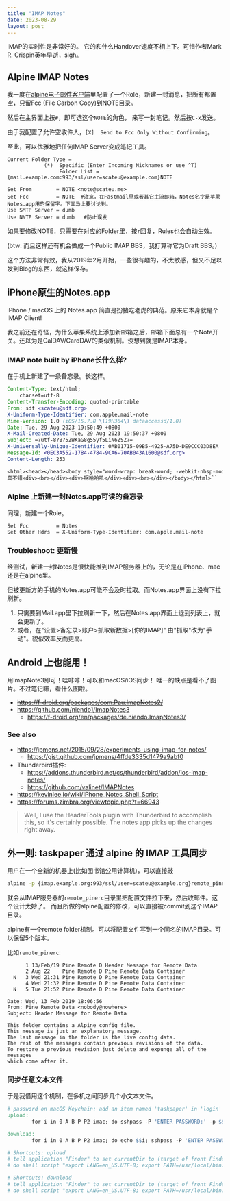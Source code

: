 ```yaml
---
title: "IMAP Notes"
date: 2023-08-29
layout: post
---
```


IMAP的实时性是非常好的。 它的和什么Handover速度不相上下。可惜作者Mark R. Crispin英年早逝，sigh。

## Alpine IMAP Notes

我一度在[alpine电子邮件客户端](http://scateu.me/2015/08/23/alpine.html)里配置了一个Role，新建一封消息，把所有都置空，只留Fcc (File Carbon Copy)到NOTE目录。

然后在主界面上按`#`，即可选这个`NOTE`的角色， 来写一封笔记。然后按`C-x`发送。

由于我配置了允许空收件人，`[X]  Send to Fcc Only Without Confirming`。

至此，可以优雅地把任何IMAP Server变成笔记工具。

```
Current Folder Type =
            (*)  Specific (Enter Incoming Nicknames or use ^T)
                 Folder List = {mail.example.com:993/ssl/user=scateu@example.com}NOTE
                 
Set From        = NOTE <note@scateu.me>
Set Fcc         = NOTE  #注意，在Fastmail里或者其它主流邮箱，Notes名字是苹果Notes.app用的保留字。下面马上要讨论到。
Use SMTP Server = dumb
Use NNTP Server = dumb   #防止误发
```

如果要修改NOTE，只需要在对应的Folder里，按`r`回复，Rules也会自动生效。

(btw: 而且这样还有机会做成一个Public IMAP BBS，我打算称它为Draft BBS。)


这个方法非常有效，我从2019年2月开始，一些很有趣的，不太敏感，但又不足以发到Blog的东西，就这样保存。


## iPhone原生的Notes.app

iPhone / macOS 上的 Notes.app 简直是扮猪吃老虎的典范。原来它本身就是个IMAP Client!

我之前还在奇怪，为什么苹果系统上添加新邮箱之后，邮箱下面总有一个Note开关。还以为是CalDAV/CardDAV的类似机制。没想到就是IMAP本身。

### IMAP note built by iPhone长什么样?

在手机上新建了一条备忘录。长这样。

```eml
Content-Type: text/html;
    charset=utf-8
Content-Transfer-Encoding: quoted-printable
From: sdf <scateu@sdf.org>
X-Uniform-Type-Identifier: com.apple.mail-note
Mime-Version: 1.0 (iOS/15.7.8 \(19H364\) dataaccessd/1.0)
Date: Tue, 29 Aug 2023 19:50:49 +0800
X-Mail-Created-Date: Tue, 29 Aug 2023 19:50:37 +0800
Subject: =?utf-8?B?5ZWKaG8g55yf5LiN6ZSZ?=
X-Universally-Unique-Identifier: 0AB01715-09B5-4925-A75D-DE9CCC03D8EA
Message-Id: <0EC3A552-1784-4784-9CA6-70AB043A1600@sdf.org>
Content-Length: 253

<html><head></head><body style="word-wrap: break-word; -webkit-nbsp-mode: space; line-break: after-white-space;">啊ho
真不错<div><br></div><div>啊哈哈吼</div><div><br></div></body></html>``
```


### Alpine 上新建一封Notes.app可读的备忘录

同理，新建一个Role。

```
Set Fcc         = Notes
Set Other Hdrs  = X-Uniform-Type-Identifier: com.apple.mail-note
```


### Troubleshoot: 更新慢

经测试，新建一封Notes是很快能推到IMAP服务器上的，无论是在iPhone、mac还是在alpine里。

但被更新方的手机的Notes.app可能不会及时拉取。而Notes.app界面上没有下拉刷新。

1. 只需要到Mail.app里下拉刷新一下，然后在Notes.app界面上退到列表上，就会更新了。
2. 或者，在"设置>备忘录>账户>抓取新数据>[你的IMAP]" 由"抓取"改为"手动"。貌似效率反而更高。


## Android 上也能用！

用ImapNote3即可！哇咔咔！可以和macOS/iOS同步！
唯一的缺点是看不了图片。不过笔记嘛，看什么图啦。

 - <del> <https://f-droid.org/packages/com.Pau.ImapNotes2/> </del>
 - <https://github.com/niendo1/ImapNotes3>
    - <https://f-droid.org/en/packages/de.niendo.ImapNotes3/>

### See also

 - <https://jpmens.net/2015/09/28/experiments-using-imap-for-notes/>
    - <https://gist.github.com/jpmens/4ffde3335d1479a9abf0>
 - Thunderbird插件:
    - <https://addons.thunderbird.net/cs/thunderbird/addon/ios-imap-notes/>
    - <https://github.com/valinet/IMAPNotes>
 - <https://kevinlee.io/wiki/IPhone_Notes_Shell_Script>
 - <https://forums.zimbra.org/viewtopic.php?t=66943>

> Well, I use the HeaderTools plugin with Thunderbird to accomplish this, so it's certainly possible. The notes app picks up the changes right away. 

## 外一则: taskpaper 通过 alpine 的 IMAP 工具同步

用户在一个全新的机器上(比如图书馆公用计算机)，可以直接敲

```bash
alpine -p {imap.example.org:993/ssl/user=scateu@example.org}remote_pinerc
```

就会从IMAP服务器的`remote_pinerc`目录里把配置文件拉下来，然后收邮件。这个设计太妙了。
而且所做的alpine配置的修改，可以直接被commit到这个IMAP目录。

alpine有一个remote folder机制。可以将配置文件写到一个同名的IMAP目录。可以保留5个版本。

比如`remote_pinerc`:

```
      1 13/Feb/19 Pine Remote D Header Message for Remote Data
      2 Aug 22    Pine Remote D Pine Remote Data Container
  N   3 Wed 21:31 Pine Remote D Pine Remote Data Container
      4 Wed 21:32 Pine Remote D Pine Remote Data Container
  N   5 Tue 21:52 Pine Remote D Pine Remote Data Container
```


```
Date: Wed, 13 Feb 2019 18:06:56
From: Pine Remote Data <nobody@nowhere>
Subject: Header Message for Remote Data

This folder contains a Alpine config file.
This message is just an explanatory message.
The last message in the folder is the live config data.
The rest of the messages contain previous revisions of the data.
To restore a previous revision just delete and expunge all of the messages
which come after it.

```

### 同步任意文本文件

于是我借用这个机制，在多机之间同步几个小文本文件。

```makefile
# password on macOS Keychain: add an item named 'taskpaper' in 'login' keychain.
upload:
        for i in 0 A B P P2 imac; do sshpass -P 'ENTER PASSWORD:' -p $$(security find-generic-password -l taskpaper -g 2>&1 1>/dev/null | cut -d'"' -f2) rpload -s 5 -t sig -l $$i.taskpaper -r {imap.example.org:993/ssl/user=steve@example.org}INBOX.taskpaper.$$i;done

download:
        for i in 0 A B P P2 imac; do echo $$i; sshpass -P 'ENTER PASSWORD:' -p $$(security find-generic-password -l taskpaper -g 2>&1 1>/dev/null | cut -d'"' -f2) rpdump -l $$i.taskpaper -r {imap.example.org:993/ssl/user=steve@example.org}INBOX.taskpaper.$$i;done

# Shortcuts: upload
# tell application "Finder" to set currentDir to (target of front Finder window) as text
# do shell script "export LANG=en_US.UTF-8; export PATH=/usr/local/bin:/usr/bin:/bin:/usr/sbin:/sbin:/opt/homebrew/bin; cd ~/org/taskpaper;git commit -am 'before upload @iMac'; make upload"

# Shortcuts: download
# tell application "Finder" to set currentDir to (target of front Finder window) as text
# do shell script "export LANG=en_US.UTF-8; export PATH=/usr/local/bin:/usr/bin:/bin:/usr/sbin:/sbin:/opt/homebrew/bin; cd ~/org/taskpaper;git commit -am '@iMac before download'; make download"
```

